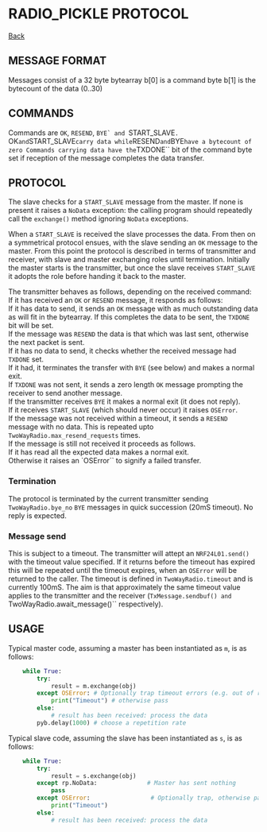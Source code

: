 # RADIO_PICKLE PROTOCOL

[Back](./README.md)

## MESSAGE FORMAT


Messages consist of a 32 byte bytearray
b[0] is a command byte
b[1] is the bytecount of the data (0..30)

## COMMANDS

Commands are ``OK``, ``RESEND``, ``BYE` and ``START_SLAVE``.  
``OK`` and ``START_SLAVE`` carry data while ``RESEND`` and ``BYE`` have a bytecount of zero
Commands carrying data have the ``TXDONE`` bit of the command byte set if reception of the
message completes the data transfer.

## PROTOCOL

The slave checks for a ``START_SLAVE`` message from the master. If none is present
it raises a ``NoData`` exception: the calling program should repeatedly call
the ``exchange()`` method ignoring ``NoData`` exceptions.

When a ``START_SLAVE`` is received the slave processes the data. From then on a
symmetrical protocol ensues, with the slave sending an ``OK`` message to the master. From this
point the protocol is described in terms of transmitter and receiver, with slave and
master exchanging roles until termination. Initially the master starts is the transmitter,
but once the slave receives ``START_SLAVE`` it adopts the role before handing it back to the master.

The transmitter behaves as follows, depending on the received command:  
If it has received an ``OK`` or ``RESEND`` message, it responds as follows:  
 If it has data to send, it sends an ``OK`` message with as much outstanding data as will
 fit in the bytearray. If this completes the data to be sent, the ``TXDONE`` bit will be set.  
 If the message was ``RESEND`` the data is that which was last sent, otherwise the next
 packet is sent.  
 If it has no data to send, it checks whether the received message had ``TXDONE`` set.  
  If it had, it terminates the transfer with ``BYE`` (see below) and makes a normal exit.  
  If ``TXDONE`` was not sent, it sends a zero length ``OK`` message prompting the receiver
  to send another message.  
If the transmitter receives ``BYE`` it makes a normal exit (it does not reply).  
If it receives ``START_SLAVE`` (which should never occur) it raises ``OSError``.  
If the message was not received within a timeout, it sends a ``RESEND`` message with
no data. This is repeated upto ``TwoWayRadio.max_resend_requests`` times.  
If the message is still not received it proceeds as follows.  
 If it has read all the expected data makes a normal exit.  
 Otherwise it raises an `OSError`` to signify a failed transfer.

### Termination

The protocol is terminated by the current transmitter sending ``TwoWayRadio.bye_no`` ``BYE``
messages in quick succession (20mS timeout). No reply is expected.

### Message send

This is subject to a timeout. The transmitter will attept an ``NRF24L01.send()`` with the
timeout value specified. If it returns before the timeout has expired this will be repeated
until the timeout expires, when an ``OSError`` will be returned to the caller. The
timeout is defined in ``TwoWayRadio.timeout`` and is currently 100mS. The aim is that
approximately the same timeout value applies to the transmitter and the receiver
(``TxMessage.sendbuf() and ``TwoWayRadio.await_message()`` respectively).

## USAGE

Typical master code, assuming a master has been instantiated as ``m``, is as follows:

```python
    while True:
        try:
            result = m.exchange(obj)
        except OSError: # Optionally trap timeout errors (e.g. out of range)
            print("Timeout") # otherwise pass
        else:
            # result has been received: process the data
        pyb.delay(1000) # choose a repetition rate
```

Typical slave code, assuming the slave has been instantiated as ``s``, is as follows:


```python
    while True:
        try:
            result = s.exchange(obj)
        except rp.NoData:              # Master has sent nothing
            pass
        except OSError:                 # Optionally trap, otherwise pass
            print("Timeout")
        else:
            # result has been received: process the data
```
